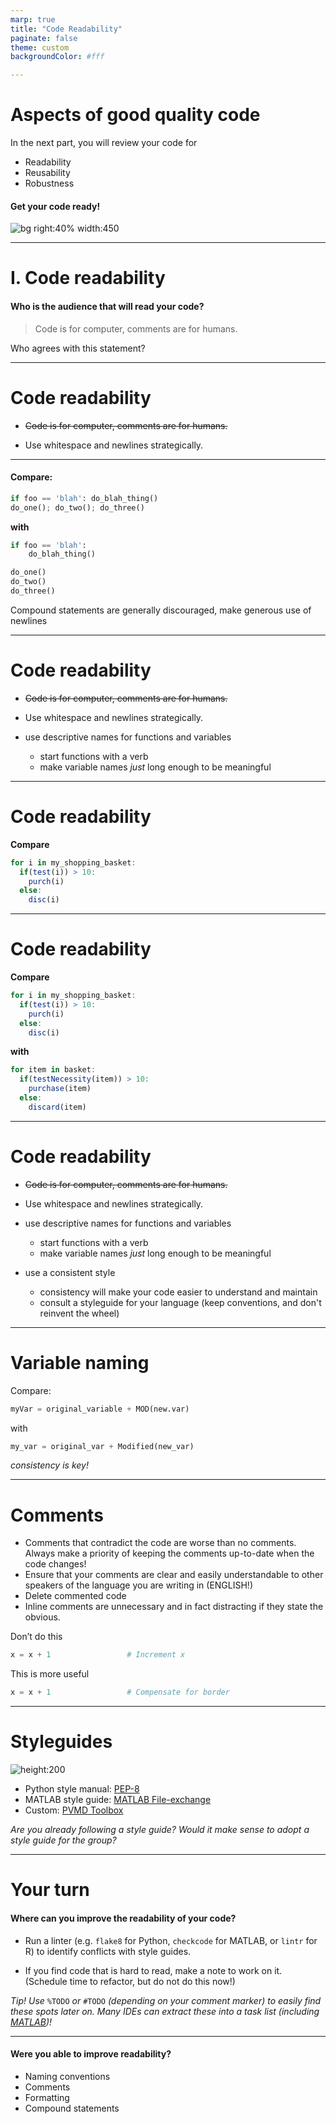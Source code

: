 ```yaml
---
marp: true
title: "Code Readability"
paginate: false
theme: custom
backgroundColor: #fff

---
```


# <!-- fit -->Aspects of good quality code 
 
In the next part, you will review your code for

- Readability
- Reusability
- Robustness

#### Get your code ready!

![bg right:40% width:450](img/wtfs_per_minute_thumb.jpg)

---

# I. Code readability
#### Who is the audience that will read your code?

>Code is for computer, comments are for humans.

Who agrees with this statement?

---

# Code readability

- ~~Code is for computer, comments are for humans.~~

- Use whitespace and newlines strategically.

---

#### Compare:

```python
if foo == 'blah': do_blah_thing()
do_one(); do_two(); do_three()
```
**with**
```python
if foo == 'blah':
    do_blah_thing()

do_one()
do_two()
do_three()
```

Compound statements are generally discouraged, make generous use of newlines

---

# Code readability

- ~~Code is for computer, comments are for humans.~~

- Use whitespace and newlines strategically.

- use descriptive names for functions and variables
  - start functions with a verb
  - make variable names _just_ long enough to be meaningful

---

# Code readability
**Compare**

```r
for i in my_shopping_basket:
  if(test(i)) > 10:
    purch(i)
  else:
    disc(i)
```

---

# Code readability
**Compare**

```r
for i in my_shopping_basket:
  if(test(i)) > 10:
    purch(i)
  else:
    disc(i)
```
**with**
```r
for item in basket:
  if(testNecessity(item)) > 10:
    purchase(item)
  else:
    discard(item)
```

---

# Code readability

- ~~Code is for computer, comments are for humans.~~

- Use whitespace and newlines strategically.

- use descriptive names for functions and variables
  - start functions with a verb
  - make variable names _just_ long enough to be meaningful

- use a consistent style 
  - consistency will make your code easier to understand and maintain
  - consult a styleguide for your language (keep conventions, and don't reinvent the wheel)
  
---

# Variable naming
Compare:

```python
myVar = original_variable + MOD(new.var)
```
with

```python
my_var = original_var + Modified(new_var)
```
_consistency is key!_

---

# Comments
- Comments that contradict the code are worse than no comments. Always make a priority of keeping the comments up-to-date when the code changes! 
- Ensure that your comments are clear and easily understandable to other speakers of the language you are writing in (ENGLISH!)
- Delete commented code 
- Inline comments are unnecessary and in fact distracting if they state the obvious. 

Don’t do this
```python
x = x + 1                 # Increment x
```
This is more useful
```python
x = x + 1                 # Compensate for border
```

---

# Styleguides
![height:200](https://imgs.xkcd.com/comics/code_quality.png)

- Python style manual: [PEP-8](https://www.python.org/dev/peps/pep-0008/)
- MATLAB style guide: [MATLAB File-exchange](http://cnl.sogang.ac.kr/cnlab/lectures/programming/matlab/Richard_Johnson-MatlabStyle2_book.pdf)
- Custom: [PVMD Toolbox](https://mrvogt.github.io/PVMD_docs/develop/style_guide.html)


_Are you already following a style guide? 
Would it make sense to adopt a style guide for the group?_

---

# Your turn

#### Where can you improve the readability of your code?

- Run a linter (e.g. `flake8` for Python, `checkcode` for MATLAB, or `lintr` for R) to identify conflicts with style guides.
  
- If you find code that is hard to read, make a note to work on it.
(Schedule time to refactor, but do not do this now!)

_Tip! Use_ `%TODO` _or_ `#TODO` _(depending on your comment marker) to easily find these spots later on. Many IDEs can extract these into a task list (including [MATLAB](https://nl.mathworks.com/help/matlab/matlab_prog/add-reminders-to-files.html))!_

---
#### Were you able to improve readability?
- Naming conventions
- Comments
- Formatting
- Compound statements